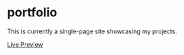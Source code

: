# portfolio

This is currently a single-page site showcasing my projects.

[Live Preview](https://monkhamnang.com/portfolio/portfolio.html)
